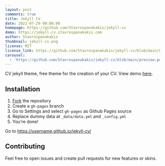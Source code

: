 ```yaml
---
layout: post
comments: true
title: Jekyll CV
date: 2021-07-29 00:00:00
homepage: https://github.com/Stavrospanakakis/jekyll-cv
demo: https://jekyll-cv.stavrospanakakis.com
author: Stavrospanakakis
thumbnail: jekyll-cv.png
license: MIT
license_link: https://github.com/Stavrospanakakis/jekyll-cv/blob/main/LICENSE
carousel:
  - 'https://github.com/Stavrospanakakis/jekyll-cv/blob/main/preview.png'
---
```


CV jekyll theme, free theme for the creation of your CV. View demo [here](https://jekyll-cv.stavrospanakakis.com/).

## Installation

1. [Fork](https://github.com/stavrospanakakis/jekyll-cv/fork) the repository
2. Create a `gh-pages` branch
3. Go to Settings and select `gh-pages` as Github Pages source
4. Replace dummy data at `_data/data.yml` and `_config.yml`
5. You're done!

Go to https://username.github.io/jekyll-cv/

## Contributing

Feel free to open issues and create pull requests for new features or skins.
